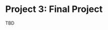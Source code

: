# Project 3: Final Project

TBD

<!--
Final Submission Due: October 17 (Week 3, Thursday) 


# Prompt

Remix the Unity roll-a-ball tutorial! 

# Requirements

If you're making a multiplayer game, consider what type of social mechanics you'd like your players to have.

<iframe src="https://editor.p5js.org/nkrkt/full/T9DxpX_kR" width=800 height=800></iframe>

-->